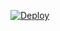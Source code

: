  [![Deploy](https://www.herokucdn.com/deploy/button.svg)](https://heroku.com/deploy?template=https://github.com/RocksKrishna7618/project)
